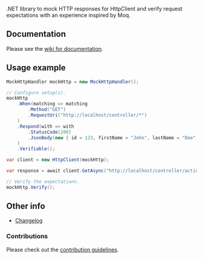 .NET library to mock HTTP responses for HttpClient and verify request expectations with an experience inspired by Moq.

## Documentation

Please see the [wiki for documentation](https://github.com/skwasjer/MockHttp/wiki).

## Usage example ###

```csharp
MockHttpHandler mockHttp = new MockHttpHandler();

// Configure setup(s).
mockHttp
    .When(matching => matching
        .Method("GET")
        .RequestUri("http://localhost/controller/*")
    )
    .Respond(with => with
        .StatusCode(200)
        .JsonBody(new { id = 123, firstName = "John", lastName = "Doe" })
    )
    .Verifiable();

var client = new HttpClient(mockHttp);

var response = await client.GetAsync("http://localhost/controller/action?test=1");

// Verify the expectations.
mockHttp.Verify();
```

## Other info

- [Changelog](https://github.com/skwasjer/MockHttp/blob/main/CHANGELOG.md)

### Contributions

Please check out the [contribution guidelines](https://github.com/skwasjer/MockHttp/blob/main/CONTRIBUTING.md).

